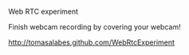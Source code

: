 Web RTC experiment

Finish webcam recording by covering your webcam!

http://tomasalabes.github.com/WebRtcExperiment

